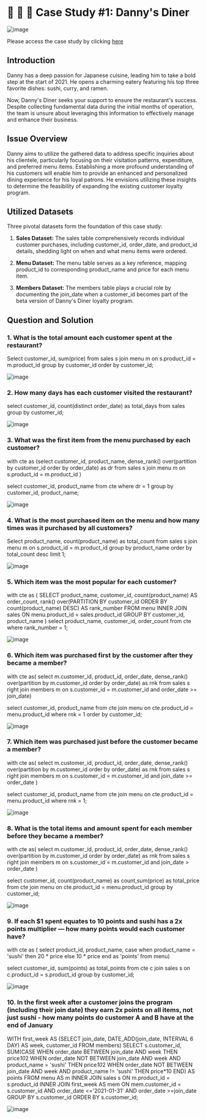 # 🍜 🍛 🍣 Case Study #1: Danny's Diner

![image](https://github.com/alankritm95/8weeksqlchallenge/assets/129503746/2bdc7367-1f13-447d-9183-59e055475c83)

Please access the case study by clicking [here](https://8weeksqlchallenge.com/case-study-1/)

## Introduction

Danny has a deep passion for Japanese cuisine, leading him to take a bold step at the start of 2021. He opens a charming eatery featuring his top three favorite dishes: sushi, curry, and ramen.

Now, Danny's Diner seeks your support to ensure the restaurant's success. Despite collecting fundamental data during the initial months of operation, the team is unsure about leveraging this information to effectively manage and enhance their business.

## Issue Overview

Danny aims to utilize the gathered data to address specific inquiries about his clientele, particularly focusing on their visitation patterns, expenditure, and preferred menu items. Establishing a more profound understanding of his customers will enable him to provide an enhanced and personalized dining experience for his loyal patrons. He envisions utilizing these insights to determine the feasibility of expanding the existing customer loyalty program.

## Utilized Datasets

Three pivotal datasets form the foundation of this case study:

1. **Sales Dataset:**
   The sales table comprehensively records individual customer purchases, including customer_id, order_date, and product_id details, shedding light on when and what menu items were ordered.

2. **Menu Dataset:**
   The menu table serves as a key reference, mapping product_id to corresponding product_name and price for each menu item.

3. **Members Dataset:**
   The members table plays a crucial role by documenting the join_date when a customer_id becomes part of the beta version of Danny's Diner loyalty program.

## Question and Solution

### 1. What is the total amount each customer spent at the restaurant?
   
Select customer_id, sum(price) from sales s join menu m on 
s.product_id = m.product_id group by customer_id
order by customer_id;

![image](https://github.com/alankritm95/8weeksqlchallenge/assets/129503746/f388d606-b1dc-498c-b265-6f3121cbaaaa)

### 2. How many days has each customer visited the restaurant?

select customer_id, count(distinct order_date) as total_days from sales group by customer_id;

![image](https://github.com/alankritm95/8weeksqlchallenge/assets/129503746/92707033-eef8-42b7-a29f-4fd77ca264b8)

### 3. What was the first item from the menu purchased by each customer?

with cte as 
(select customer_id, product_name, dense_rank() over(partition by customer_id order by order_date) as dr from sales s join menu m 
on s.product_id = m.product_id )

select customer_id, product_name from cte where dr = 1 group by customer_id, product_name;

![image](https://github.com/alankritm95/8weeksqlchallenge/assets/129503746/34aa1f8e-294b-4173-8707-d9e24b7e4a05)

### 4. What is the most purchased item on the menu and how many times was it purchased by all customers?

Select product_name, count(product_name) as total_count from sales s join menu m on
s.product_id = m.product_id group by product_name order by total_count desc limit 1;

![image](https://github.com/alankritm95/8weeksqlchallenge/assets/129503746/161d53e8-f5ed-40a1-a757-e10232f65f71)

### 5. Which item was the most popular for each customer?

with cte as (
  SELECT product_name,
          customer_id,
          count(product_name) AS order_count,
          rank() over(PARTITION BY customer_id
                      ORDER BY count(product_name) DESC) AS rank_number
   FROM menu
   INNER JOIN sales ON menu.product_id = sales.product_id
   GROUP BY customer_id,
            product_name
            )
  select product_name,
          customer_id, order_count from cte where rank_number = 1;     

![image](https://github.com/alankritm95/8weeksqlchallenge/assets/129503746/32f58547-cab3-452d-b019-6b8d214db6ec)

### 6. Which item was purchased first by the customer after they became a member?

with cte as(
select m.customer_id, product_id, order_date, 
dense_rank() over(partition by m.customer_id order by order_date) as rnk
from sales s right join members m
on s.customer_id = m.customer_id and
order_date >= join_date)

select customer_id, product_name from cte join menu on
 cte.product_id = menu.product_id
 where rnk = 1 order by customer_id;

 ![image](https://github.com/alankritm95/8weeksqlchallenge/assets/129503746/ee7ba277-6b6b-4976-a10f-13c9561c13c0)

### 7. Which item was purchased just before the customer became a member?

with cte as(
select m.customer_id, product_id, order_date, 
dense_rank() over(partition by m.customer_id order by order_date) as rnk
from sales s right join members m
on s.customer_id = m.customer_id and
join_date >= order_date )

select customer_id, product_name from cte join menu on
 cte.product_id = menu.product_id
 where rnk = 1;

 ![image](https://github.com/alankritm95/8weeksqlchallenge/assets/129503746/d6992a59-7c06-4ae9-8fba-c511859b957e)

 ### 8. What is the total items and amount spent for each member before they became a member?

with cte as(
select m.customer_id, product_id, order_date, 
dense_rank() over(partition by m.customer_id order by order_date) as rnk
from sales s right join members m
on s.customer_id = m.customer_id and
join_date > order_date )

select customer_id, count(product_name) as count,sum(price) as total_price from cte join menu on
 cte.product_id = menu.product_id
 group by customer_id;

 ![image](https://github.com/alankritm95/8weeksqlchallenge/assets/129503746/35b3bf04-246a-4eff-b3b6-34290198e018)


 ### 9. If each $1 spent equates to 10 points and sushi has a 2x points multiplier — how many points would each customer have?

with cte as (
  select product_id, product_name, 
  case when product_name = 'sushi' then 20 * price 
  else 10 * price 
  end as 'points'
  from menu)
  
  select customer_id, sum(points) as total_points from cte c join sales s
  on c.product_id = s.product_id group by customer_id;

  ![image](https://github.com/alankritm95/8weeksqlchallenge/assets/129503746/3fca19d6-1977-473d-9f2a-5d8bcf009d41)

 ### 10. In the first week after a customer joins the program (including their join date) they earn 2x points on all items, not just sushi - how many points do customer A and B have at the end of January

  WITH first_week AS
  (SELECT join_date,
          DATE_ADD(join_date, INTERVAL 6 DAY) AS week,
          customer_id
   FROM members)
SELECT s.customer_id,
       SUM(CASE
               WHEN order_date BETWEEN join_date AND week THEN price*10*2
               WHEN order_date NOT BETWEEN join_date AND week
                    AND product_name = 'sushi' THEN price*10*2
               WHEN order_date NOT BETWEEN join_date AND week
                    AND product_name != 'sushi' THEN price*10
           END) AS points
FROM menu AS m
INNER JOIN sales s ON m.product_id = s.product_id
INNER JOIN first_week AS mem ON mem.customer_id = s.customer_id
AND order_date <='2021-01-31'
AND order_date >=join_date
GROUP BY s.customer_id
ORDER BY s.customer_id;

![image](https://github.com/alankritm95/8weeksqlchallenge/assets/129503746/e06a2c9e-66e5-4cb2-a57f-3f9c14cf669b)


 


 












